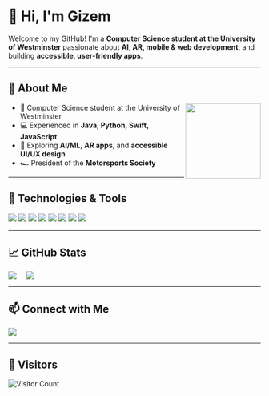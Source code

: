 # 👋 Hi, I'm Gizem

Welcome to my GitHub! I'm a **Computer Science student at the University of Westminster** passionate about **AI, AR, mobile & web development**, and building **accessible, user-friendly apps**.  

---
## 🚀 About Me

<img src="https://media.giphy.com/media/v1.Y2lkPTc5MGI3NjExdnVnYWNza2ppNjRicnU4anNtYTFqb2FmdzU3cWw4cDc1cnR1bjR5dCZlcD12MV9zdGlja2Vyc19zZWFyY2gmY3Q9cw/j0HjChGV0J44KrrlGv/giphy.gif" width="150" align="right" />

- 🏫 Computer Science student at the University of Westminster  
- 💻 Experienced in **Java, Python, Swift, JavaScript**  
- 🌱 Exploring **AI/ML**, **AR apps**, and **accessible UI/UX design**  
- 🏎️ President of the **Motorsports Society**  


---

## 🔧 Technologies & Tools
<p>
  <img src="https://img.shields.io/badge/Java-ED8B00?style=for-the-badge&logo=java&logoColor=white" />
  <img src="https://img.shields.io/badge/Python-3776AB?style=for-the-badge&logo=python&logoColor=white" />
  <img src="https://img.shields.io/badge/Flutter-02569B?style=for-the-badge&logo=flutter&logoColor=white" />
  <img src="https://img.shields.io/badge/Django-092E20?style=for-the-badge&logo=django&logoColor=white" />
  <img src="https://img.shields.io/badge/JavaScript-F7DF1E?style=for-the-badge&logo=javascript&logoColor=black" />
  <img src="https://img.shields.io/badge/Swift-FA7343?style=for-the-badge&logo=swift&logoColor=white" />
  <img src="https://img.shields.io/badge/Xcode-147EFB?style=for-the-badge&logo=xcode&logoColor=white" />
  <img src="https://img.shields.io/badge/VS%20Code-007ACC?style=for-the-badge&logo=visual-studio-code&logoColor=white" />
</p>

---

## 📈 GitHub Stats
<div style="display: flex; gap: 20px; align-items: flex-start;">
  <img src="https://github-readme-stats.vercel.app/api?username=gzmgzde&show_icons=true&theme=radical&count_private=true" />
  <img src="https://github-readme-stats.vercel.app/api/top-langs/?username=gzmgzde&layout=compact&theme=radical" />
</div>

---

## 📫 Connect with Me
<p>
  <a href="https://www.linkedin.com/in/gizem-aydin-999981276"><img src="https://img.shields.io/badge/LinkedIn-0A66C2?style=for-the-badge&logo=linkedin&logoColor=white" /></a>
</p>

---
## 👀 Visitors
![Visitor Count](https://visitor-badge.laobi.icu/badge?page_id=gzmgzde.gzmgzde)


